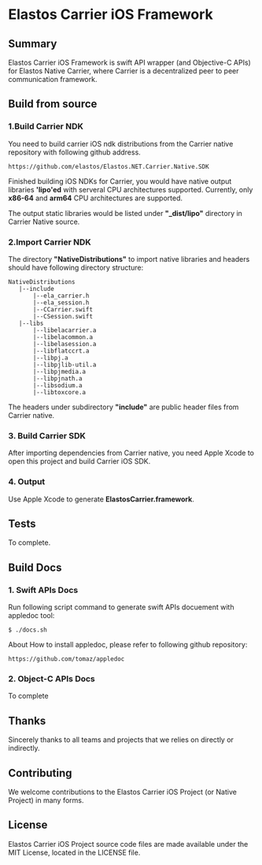 Elastos Carrier iOS Framework
=============================

## Summary

Elastos Carrier iOS Framework is swift API wrapper (and Objective-C APIs) for Elastos Native Carrier, where Carrier is a decentralized peer to peer communication framework.

## Build from source

### 1.Build Carrier NDK

You need to build carrier iOS ndk distributions from the Carrier native repository with following github address.

```
https://github.com/elastos/Elastos.NET.Carrier.Native.SDK
```

Finished building iOS NDKs for Carrier, you would have native output libraries **'lipo'ed** with serveral CPU architectures supported. Currently, only **x86-64** and **arm64** CPU architectures are supported.

The output static libraries would be listed under **"_dist/lipo"** directory in Carrier Native source.

### 2.Import Carrier NDK

The directory **"NativeDistributions"** to import native libraries and headers should have following directory structure:

```
NativeDistributions
   |--include
       |--ela_carrier.h
       |--ela_session.h
       |--CCarrier.swift
       |--CSession.swift
   |--libs
       |--libelacarrier.a
       |--libelacommon.a	
       |--libelasession.a	
       |--libflatccrt.a	
       |--libpj.a		
       |--libpjlib-util.a	
       |--libpjmedia.a	
       |--libpjnath.a	
       |--libsodium.a	
       |--libtoxcore.a
```
The headers under subdirectory **"include"** are public header files from Carrier native.

### 3. Build Carrier SDK

After importing dependencies from Carrier native, you need Apple Xcode to open this project and build Carrier iOS SDK.

### 4. Output

Use Apple Xcode to generate **ElastosCarrier.framework**.

## Tests

To complete.

## Build Docs

### 1. Swift APIs Docs

Run following script command to generate swift APIs docuement with appledoc tool:

```shell
$ ./docs.sh

```

About How to install appledoc, please refer to following github repository:

```
https://github.com/tomaz/appledoc

```

### 2. Object-C APIs Docs

To complete

## Thanks

Sincerely thanks to all teams and projects that we relies on directly or indirectly.

## Contributing

We welcome contributions to the Elastos Carrier iOS Project (or Native Project) in many forms.

## License

Elastos Carrier iOS Project source code files are made available under the MIT License, located in the LICENSE file.

